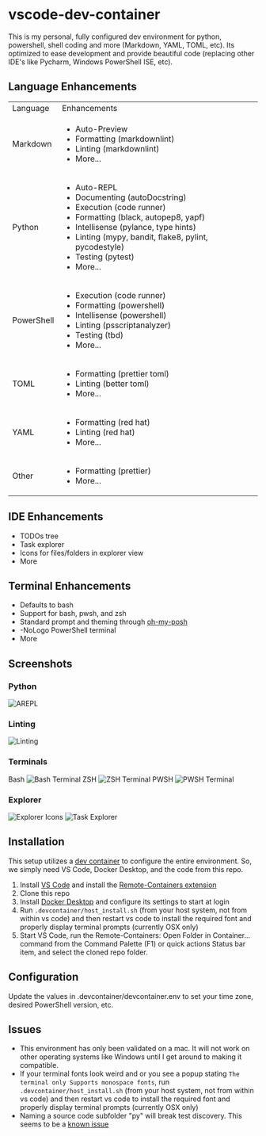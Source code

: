 
# vscode-dev-container

This is my personal, fully configured dev environment for python, powershell, shell coding and more (Markdown, YAML, TOML, etc). Its optimized to ease development and provide beautiful code (replacing other IDE's like Pycharm, Windows PowerShell ISE, etc).

## Language Enhancements
<!-- markdownlint-disable MD033 -->
<table><tr><td>Language</td><td>Enhancements</td></tr>
<tr><td>Markdown</td><td><ul><li>Auto-Preview</li><li>Formatting (markdownlint)</li><li>Linting (markdownlint)</li><li>More...</li></ul></td></tr>
<tr><td>Python</td><td><ul><li>Auto-REPL</li><li>Documenting (autoDocstring)</li><li>Execution (code runner)</li><li>Formatting (black, autopep8, yapf)</li><li>Intellisense (pylance, type hints)</li><li>Linting (mypy, bandit, flake8, pylint, pycodestyle)</li><li>Testing (pytest)</li><li>More...</li></ul></td></tr>
<tr><td>PowerShell</td><td><ul><li>Execution (code runner)</li><li>Formatting (powershell)</li><li>Intellisense (powershell)</li><li>Linting (psscriptanalyzer)</li><li>Testing (tbd)</li><li>More...</li></ul></td></tr>
<tr><td>TOML</td><td><ul><li>Formatting (prettier toml)</li><li>Linting (better toml)</li><li>More...</li></ul></td></tr>
<tr><td>YAML</td><td><ul><li>Formatting (red hat)</li><li>Linting (red hat)</li><li>More...</li></ul></td></tr>
<tr><td>Other</td><td><ul><li>Formatting (prettier)</li><li>More...</li></ul></td></tr>
</table>

## IDE Enhancements

* TODOs tree
* Task explorer
* Icons for files/folders in explorer view
* More

## Terminal Enhancements

* Defaults to bash
* Support for bash, pwsh, and zsh
* Standard prompt and theming through [oh-my-posh](https://ohmyposh.dev)
* -NoLogo PowerShell terminal
* More

## Screenshots

### Python

![AREPL](docs/img/python_arepl.gif)

### Linting

![Linting](docs/img/linting.png)

### Terminals

Bash
![Bash Terminal](docs/img/terminal_bash.png)
ZSH
![ZSH Terminal](docs/img/terminal_zsh.png)
PWSH
![PWSH Terminal](docs/img/terminal_pwsh.png)

### Explorer

![Explorer Icons](docs/img/explorer_icons.png)
![Task Explorer](docs/img/explorer_tasks.png)

## Installation

This setup utilizes a [dev container](https://code.visualstudio.com/docs/remote/containers) to configure the entire environment. So, we simply need VS Code, Docker Desktop, and the code from this repo.

1. Install [VS Code](https://code.visualstudio.com/download) and install the [Remote-Containers extension](https://marketplace.visualstudio.com/items?itemName=ms-vscode-remote.remote-containers)
2. Clone this repo
3. Install [Docker Desktop](https://docs.docker.com/get-docker/) and configure its settings to start at login
4. Run `.devcontainer/host_install.sh` (from your host system, not from within vs code) and then restart vs code to install the required font and properly display terminal prompts (currently OSX only)
5. Start VS Code, run the Remote-Containers: Open Folder in Container... command from the Command Palette (F1) or quick actions Status bar item, and select the cloned repo folder.

## Configuration

Update the values in .devcontainer/devcontainer.env to set your time zone, desired PowerShell version, etc.

## Issues

* This environment has only been validated on a mac. It will not work on other operating systems like Windows until I get around to making it compatible.
* If your terminal fonts look weird and or you see a popup stating `The terminal only Supports monospace fonts`, run `.devcontainer/host_install.sh` (from your host system, not from within vs code) and then restart vs code to install the required font and properly display terminal prompts (currently OSX only)
* Naming a source code subfolder "py" will break test discovery. This seems to be a [known issue](https://github.com/microsoft/vscode-python/issues/17414.)
